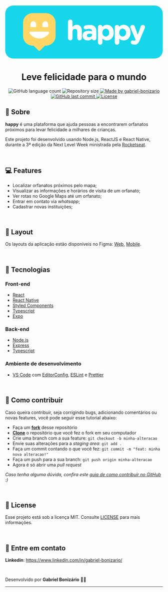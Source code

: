<p align="center">
  <img alt="happy" title="happy" src="./assets/banner.png" />
</p>

<h1 align="center">
  Leve felicidade para o mundo
</h1>

<p align="center">
  <img alt="GitHub language count" src="https://img.shields.io/github/languages/count/Bonizario/happy?color=29B6D1">

  <img alt="Repository size" src="https://img.shields.io/github/repo-size/bonizario/happy?color=29B6D1">

  <a href="https://www.linkedin.com/in/gabriel-bonizario/">
    <img alt="Made by gabriel-bonizario" src="https://img.shields.io/badge/made%20by-gabriel%20bonizario-29B6D1">
  </a>

  <a href="https://github.com/bonizario/happy/commits/master">
    <img alt="GitHub last commit" src="https://img.shields.io/github/last-commit/bonizario/happy?color=6CDCF2">
  </a>

  <a href="https://github.com/Bonizario/happy/blob/master/LICENSE">
    <img alt="License" src="https://img.shields.io/github/license/bonizario/happy?color=FFD666">
  </a>
</p>

## 🎉 Sobre

**happy** é uma plataforma que ajuda pessoas a encontrarem orfanatos próximos para levar felicidade a milhares de crianças.

Este projeto foi desenvolvido usando Node.js, ReactJS e React Native, durante a 3ª edição da Next Level Week ministrada pela [Rocketseat](https://rocketseat.com.br/).

<br />

## 💻 Features

- Localizar orfanatos próximos pelo mapa;
- Visualizar as informações e horários de visita de um orfanato;
- Ver rotas no Google Maps até um orfanato;
- Entrar em contato via _whatsapp_;
- Cadastrar novas instituições;

<br />

## 🎨 Layout

Os layouts da aplicação estão disponíveis no Figma: [Web](http://figma.com/file/X5vjP69Y0H9C8aa5QqorzH/Happy-Web), [Mobile](https://www.figma.com/file/5lunlSxDHchxU312BJntQL/Happy-Mobile).

<br />

## 🔌 Tecnologias

### Front-end
- [React](https://reactjs.org/)
- [React Native](https://reactnative.dev/)
- [Styled Components](https://styled-components.com/)
- [Typescript](https://www.typescriptlang.org/)
- [Expo](https://expo.io/)

### Back-end
- [Node.js](https://nodejs.org/pt-br/)
- [Express](https://github.com/expressjs/express)
- [Typescript](https://www.typescriptlang.org/)

### Ambiente de desenvolvimento
- [VS Code][vc] com [EditorConfig][vceditconfig], [ESLint][vceslint] e [Prettier][vcprettier]

<br />

## 💭 Como contribuir

Caso queira contribuir, seja corrigindo bugs, adicionando comentários ou novas features, você pode seguir esse tutorial abaixo:

- Faça um **[fork](https://help.github.com/pt/github/getting-started-with-github/fork-a-repo)** desse repositório
- **[Clone](https://help.github.com/pt/github/creating-cloning-and-archiving-repositories/cloning-a-repository)** o repositório que você fez o fork em seu computador
- Crie uma branch com a sua feature: `git checkout -b minha-alteracao`
- Envie suas alterações para a _staging area_: `git add .`
- Faça um commit contando o que você fez: `git commit -m "feat: minha nova alteracao!"`
- Faça um push para a sua branch: `git push origin minha-alteracao`
- Agora é só abrir uma _pull request_

_Caso tenha alguma dúvida, confira este [guia de como contribuir no GitHub](https://github.com/firstcontributions/first-contributions/blob/master/translations/README.pt_br.md) :)_

<br />

## 📝 License

Esse projeto está sob a licença MIT. Consulte [LICENSE](https://github.com/Bonizario/happy/blob/master/LICENSE) para mais informações.

<br />

## 📮 Entre em contato

**Linkedin**: https://www.linkedin.com/in/gabriel-bonizario/

<br />

Desenvolvido por **Gabriel Bonizário** 👋🏻

---

[vc]: https://code.visualstudio.com/
[vceditconfig]: https://marketplace.visualstudio.com/items?itemName=EditorConfig.EditorConfig
[vceslint]: https://marketplace.visualstudio.com/items?itemName=dbaeumer.vscode-eslint
[vcprettier]: https://marketplace.visualstudio.com/items?itemName=esbenp.prettier-vscode
